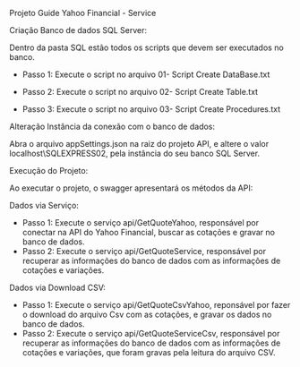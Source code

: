 Projeto Guide Yahoo Financial - Service

Criação Banco de dados SQL Server:

Dentro da pasta SQL estão todos os scripts que devem ser executados no banco.

- Passo 1: Execute o script no arquivo 01- Script Create DataBase.txt

- Passo 2: Execute o script no arquivo 02- Script Create Table.txt

- Passo 3: Execute o script no arquivo 03- Script Create Procedures.txt

Alteração Instância da conexão com o banco de dados:

Abra o arquivo appSettings.json na raiz do projeto API, e altere o valor localhost\\SQLEXPRESS02, pela instância do seu banco SQL Server.

Execução do Projeto:

Ao executar o projeto, o swagger apresentará os métodos da API:

Dados via Serviço:
- Passo 1: Execute o serviço api/GetQuoteYahoo, responsável por conectar na API do Yahoo Financial, buscar as cotações e gravar no banco de dados.
- Passo 2: Execute o serviço api/GetQuoteService, responsável por recuperar as informações do banco de dados com as informações de cotações e variações.

Dados via Download CSV:
- Passo 1: Execute o serviço api/GetQuoteCsvYahoo, reponsável por fazer o download do arquivo Csv com as cotações, e gravar os dados no banco de dados.
- Passo 2: Execute o serviço api/GetQuoteServiceCsv, responsável por recuperar as informações do banco de dados com as informações de cotações e variações, que foram gravas pela leitura do arquivo CSV.


